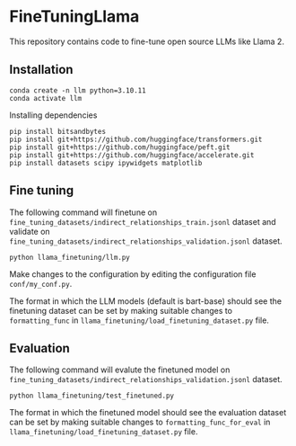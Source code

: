 # FineTuningLlama

This repository contains code to fine-tune open source LLMs like Llama 2.

## Installation

```commandline
conda create -n llm python=3.10.11
conda activate llm
```

Installing dependencies

```commandline
pip install bitsandbytes
pip install git+https://github.com/huggingface/transformers.git
pip install git+https://github.com/huggingface/peft.git
pip install git+https://github.com/huggingface/accelerate.git
pip install datasets scipy ipywidgets matplotlib
```

## Fine tuning
The following command will finetune on `fine_tuning_datasets/indirect_relationships_train.jsonl` dataset and validate on `fine_tuning_datasets/indirect_relationships_validation.jsonl` dataset.

```commandline
python llama_finetuning/llm.py
```

Make changes to the configuration by editing the configuration file `conf/my_conf.py`.

The format in which the LLM models (default is bart-base) should see the finetuning dataset can be set by making suitable changes to `formatting_func` in `llama_finetuning/load_finetuning_dataset.py` file.

## Evaluation
The following command will evalute the finetuned model on `fine_tuning_datasets/indirect_relationships_validation.jsonl` dataset.
 
```commandline
python llama_finetuning/test_finetuned.py
```
 
The format in which the finetuned model should see the evaluation dataset can be set by making suitable changes to `formatting_func_for_eval` in `llama_finetuning/load_finetuning_dataset.py` file.
